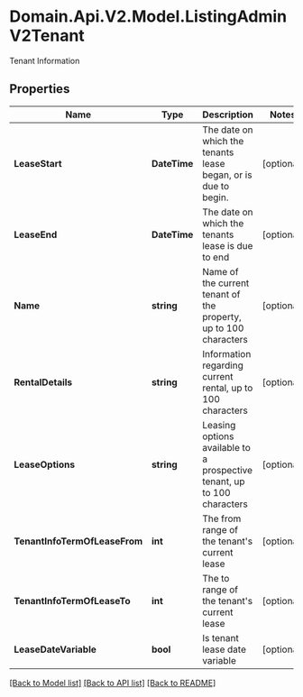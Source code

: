 # Domain.Api.V2.Model.ListingAdminV2Tenant
Tenant Information
## Properties

Name | Type | Description | Notes
------------ | ------------- | ------------- | -------------
**LeaseStart** | **DateTime** | The date on which the tenants lease began, or is due to begin. | [optional] 
**LeaseEnd** | **DateTime** | The date on which the tenants lease is due to end | [optional] 
**Name** | **string** | Name of the current tenant of the property, up to 100 characters | [optional] 
**RentalDetails** | **string** | Information regarding current rental, up to 100 characters | [optional] 
**LeaseOptions** | **string** | Leasing options available to a prospective tenant, up to 100 characters | [optional] 
**TenantInfoTermOfLeaseFrom** | **int** | The from range of the tenant&#39;s current lease | [optional] 
**TenantInfoTermOfLeaseTo** | **int** | The to range of the tenant&#39;s current lease | [optional] 
**LeaseDateVariable** | **bool** | Is tenant lease date variable | [optional] 

[[Back to Model list]](../README.md#documentation-for-models) [[Back to API list]](../README.md#documentation-for-api-endpoints) [[Back to README]](../README.md)

